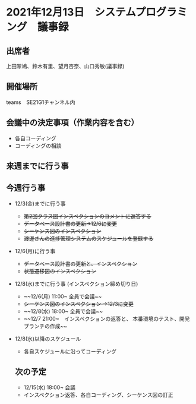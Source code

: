 # 2021年12月13日　システムプログラミング　議事録

## 出席者
上田翠鳩、鈴木有里、望月杏奈、山口秀敏(議事録)

## 開催場所
teams　SE21G1チャンネル内

## 会議中の決定事項（作業内容を含む）
- 各自コーディング
- コーディングの相談


## 来週までに行う事
## 今週行う事
- 12/3(金)までに行う事
  - ~~第2回クラス図インスペクションのコメントに返答する~~
  - ~~データベース設計書の更新→12/6に変更~~
  - ~~シーケンス図のインスペクション~~
  - ~~渡邊さんの進捗管理システムのスケジュールを登録する~~
- 12/6(月)に行う事
  - ~~データベース設計書の更新と、インスペクション~~
  - ~~状態遷移図のインスペクション~~
- 12/8(水)までに行う事 (インスペクション締め切り日)
  - ~~12/6(月) 11:00~ 全員で会議~~
  - ~~シーケンス図のインスペクション →12/3に変更~~
  - ~~12/8(水) 18:00~ 全員で会議~~
  - ~~12/7 21:00~　インスペクションの返答と、
  本番環境のテスト、開発ブランチの作成~~
- 12/8(水)以降のスケジュール
  - 各自スケジュールに沿ってコーディング

  ## 次の予定
  - 12/15(水) 18:00~ 会議
  - インスペクション返答、各自コーディング、シーケンス図の訂正